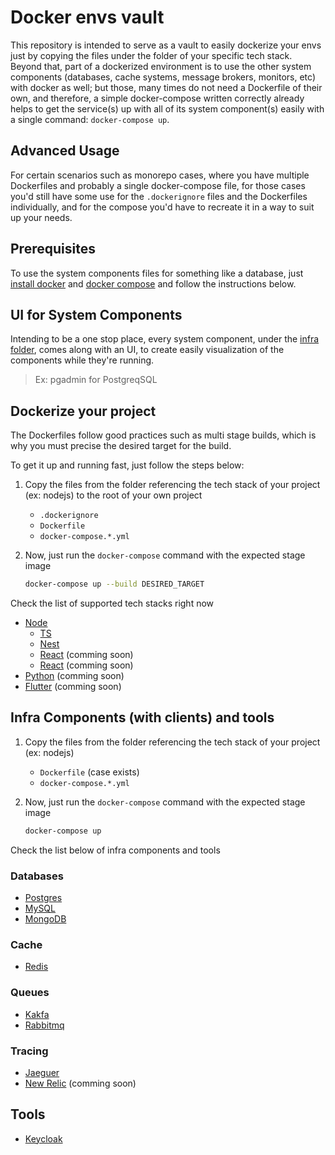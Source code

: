 # Docker envs vault

This repository is intended to serve as a vault to easily dockerize your envs just by copying the files under the folder of your specific tech stack. Beyond that, part of a dockerized environment is to use the other system components (databases, cache systems, message brokers, monitors, etc) with docker as well; but those, many times do not need a Dockerfile of their own, and therefore, a simple docker-compose written correctly already helps to get the service(s) up with
all of its system component(s) easily with a single command: `docker-compose up`.

## Advanced Usage

For certain scenarios such as monorepo cases, where you have multiple Dockerfiles and probably a single docker-compose file, for those cases you'd still have some use for the `.dockerignore` files and the Dockerfiles individually, and for the compose you'd have to recreate it in a way to suit up your needs.

## Prerequisites

To use the system components files for something like a database, just [install docker](https://docs.docker.com/engine/install/ubuntu/) and [docker compose](https://docs.docker.com/compose/install/) and follow the instructions below.

## UI for System Components

Intending to be a one stop place, every system component, under the [infra folder](/infra/), comes along with an UI, to create easily visualization of the
components while they're running.

> Ex: pgadmin for PostgreqSQL

## Dockerize your project

The Dockerfiles follow good practices such as multi stage builds, which is why you must precise the desired target for the build.

To get it up and running fast, just follow the steps below:

1. Copy the files from the folder referencing the tech stack of your project (ex: nodejs) to the root of your own project

   - `.dockerignore`
   - `Dockerfile`
   - `docker-compose.*.yml`

2. Now, just run the `docker-compose` command with the expected stage image

   ```sh
   docker-compose up --build DESIRED_TARGET
   ```

Check the list of supported tech stacks right now

- [Node](tech-stacks/nodejs)
  - [TS](tech-stacks/nodejs/ts/)
  - [Nest](tech-stacks/nodejs/nestjs/)
  - [React](tech-stacks/react/#) (comming soon)
  - [React](tech-stacks/react-ts/#) (comming soon)
- [Python](tech-stacks/python/#) (comming soon)
- [Flutter](tech-stacks/flutter/#) (comming soon)

## Infra Components (with clients) and tools

1. Copy the files from the folder referencing the tech stack of your project (ex: nodejs)

   - `Dockerfile` (case exists)
   - `docker-compose.*.yml`

2. Now, just run the `docker-compose` command with the expected stage image

   ```sh
   docker-compose up
   ```

Check the list below of infra components and tools

### Databases

- [Postgres](infra/docker-compose.postgres.db.yml)
- [MySQL](infra/docker-compose.mysql.db.yml)
- [MongoDB](infra/docker-compose.mongo.db.yml)

### Cache

- [Redis](infra/docker-compose.redis.yml)

### Queues

- [Kakfa](infra/docker-compose.kafka.q.yml)
- [Rabbitmq](infra/docker-compose.rabbitmq.q.yml)

### Tracing

- [Jaeguer](infra/docker-compose.jaeguer.yml)
- [New Relic](tools/#) (comming soon)

## Tools

- [Keycloak](tools/docker-compose.keycloak.yml)
